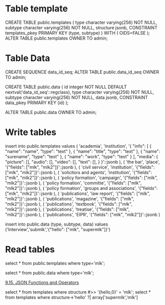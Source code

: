 
# Table template

CREATE TABLE public.templates
(
  type character varying(256) NOT NULL,
  subtype character varying(256) NOT NULL,
  structure jsonb,
  CONSTRAINT templates_pkey PRIMARY KEY (type, subtype)
)
WITH (
  OIDS=FALSE
);
ALTER TABLE public.templates
  OWNER TO admin;

# Table Data

CREATE SEQUENCE data_id_seq;
ALTER TABLE public.data_id_seq
  OWNER TO admin;

CREATE TABLE public.data
(
  id integer NOT NULL DEFAULT nextval('data_id_seq'::regclass),
  type character varying(256) NOT NULL,
  subtype character varying(256) NOT NULL,
  data jsonb,
  CONSTRAINT data_pkey PRIMARY KEY (id)
);

ALTER TABLE public.data
  OWNER TO admin;

# Write tables

insert into
  public.templates
values
  (
    'academia',
    'institution',
    '{
      "info": [
        {
          "name": "name",
          "type": "text"
        },
        {
          "name": "title",
          "type": "text"
        },
        {
          "name": "surename",
          "type": "text"
        },
        {
          "name": "work",
          "type": "text"
        }
      ],
      "media": {
        "picture": [],
        "audio": [],
        "video": [],
        "text": [],
      }
    }'::jsonb
  ),
  (
    'the bar',
    'place',
    '{"fields": ["mlk", "mlk2"]}'::jsonb
  ),
  (
    'civil service',
    'institution',
    '{"fields": ["mlk", "mlk2"]}'::jsonb
  ),
  (
    'solicitors and agents',
    'institution',
    '{"fields": ["mlk", "mlk2"]}'::jsonb
  ),
  (
    'policy formation',
    'campaign',
    '{"fields": ["mlk", "mlk2"]}'::jsonb
  ),
  (
    'policy formation',
    'committe',
    '{"fields": ["mlk", "mlk2"]}'::jsonb
  ),
  (
    'policy formation',
    'groups and associations',
    '{"fields": ["mlk", "mlk2"]}'::jsonb
  ),
  (
    'publications',
    'law report',
    '{"fields": ["mlk", "mlk2"]}'::jsonb
  ),
  (
    'publications',
    'magazine',
    '{"fields": ["mlk", "mlk2"]}'::jsonb
  ),
  (
    'publications',
    'textbook',
    '{"fields": ["mlk", "mlk2"]}'::jsonb
  ),
  (
    'publications',
    'treatise',
    '{"fields": ["mlk", "mlk2"]}'::jsonb
  ),
  (
    'publications',
    'EIPR',
    '{"fields": ["mlk", "mlk2"]}'::jsonb
  )


insert into public.data (type, subtype, data) values ('Interview','submlk','{"hello": ["mlk", "supermlk"]}')

# Read tables

select * from public.templates where type='mlk';

select * from public.data where type='mlk';

[9.15. JSON Functions and Operators](https://www.postgresql.org/docs/9.5/static/functions-json.html)

select * from templates where structure #>> '{hello,0}' = 'mlk';
select * from templates where structure->'hello' ?| array['supermlk','mlk']
